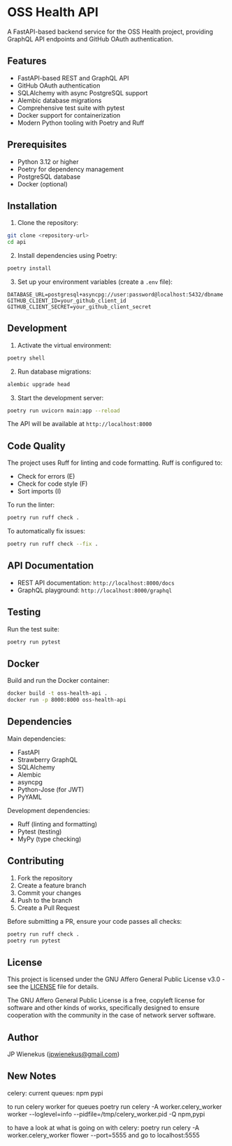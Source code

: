 # OSS Health API

A FastAPI-based backend service for the OSS Health project, providing GraphQL API endpoints and GitHub OAuth authentication.

## Features

- FastAPI-based REST and GraphQL API
- GitHub OAuth authentication
- SQLAlchemy with async PostgreSQL support
- Alembic database migrations
- Comprehensive test suite with pytest
- Docker support for containerization
- Modern Python tooling with Poetry and Ruff

## Prerequisites

- Python 3.12 or higher
- Poetry for dependency management
- PostgreSQL database
- Docker (optional)

## Installation

1. Clone the repository:
```bash
git clone <repository-url>
cd api
```

2. Install dependencies using Poetry:
```bash
poetry install
```

3. Set up your environment variables (create a `.env` file):
```env
DATABASE_URL=postgresql+asyncpg://user:password@localhost:5432/dbname
GITHUB_CLIENT_ID=your_github_client_id
GITHUB_CLIENT_SECRET=your_github_client_secret
```

## Development

1. Activate the virtual environment:
```bash
poetry shell
```

2. Run database migrations:
```bash
alembic upgrade head
```

3. Start the development server:
```bash
poetry run uvicorn main:app --reload
```

The API will be available at `http://localhost:8000`

## Code Quality

The project uses Ruff for linting and code formatting. Ruff is configured to:
- Check for errors (E)
- Check for code style (F)
- Sort imports (I)

To run the linter:
```bash
poetry run ruff check .
```

To automatically fix issues:
```bash
poetry run ruff check --fix .
```

## API Documentation

- REST API documentation: `http://localhost:8000/docs`
- GraphQL playground: `http://localhost:8000/graphql`

## Testing

Run the test suite:
```bash
poetry run pytest
```

## Docker

Build and run the Docker container:
```bash
docker build -t oss-health-api .
docker run -p 8000:8000 oss-health-api
```

## Dependencies

Main dependencies:
- FastAPI
- Strawberry GraphQL
- SQLAlchemy
- Alembic
- asyncpg
- Python-Jose (for JWT)
- PyYAML

Development dependencies:
- Ruff (linting and formatting)
- Pytest (testing)
- MyPy (type checking)

## Contributing

1. Fork the repository
2. Create a feature branch
3. Commit your changes
4. Push to the branch
5. Create a Pull Request

Before submitting a PR, ensure your code passes all checks:
```bash
poetry run ruff check .
poetry run pytest
```

## License

This project is licensed under the GNU Affero General Public License v3.0 - see the [LICENSE](../LICENSE) file for details.

The GNU Affero General Public License is a free, copyleft license for software and other kinds of works, specifically designed to ensure cooperation with the community in the case of network server software.

## Author

JP Wienekus (jpwienekus@gmail.com)



## New Notes
celery:
current queues:
    npm
    pypi

to run celery worker for queues
poetry run celery -A worker.celery_worker worker --loglevel=info --pidfile=/tmp/celery_worker.pid -Q npm,pypi

to have a look at what is going on with celery:
poetry run celery -A worker.celery_worker flower --port=5555
and go to localhost:5555 
